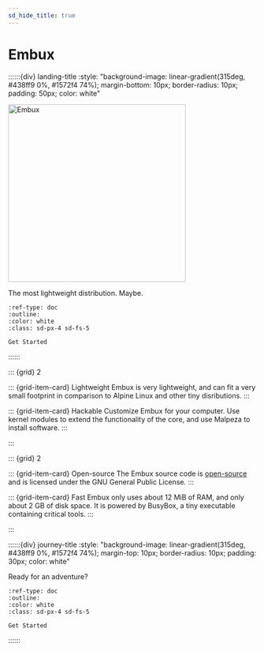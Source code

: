 ```yaml
---
sd_hide_title: true
---
```


# Embux

<!-- derived from https://github.com/executablebooks/sphinx-design/blob/rtd-theme/docs/index.md -->
::::::{div} landing-title
:style: "background-image: linear-gradient(315deg, #438ff9 0%, #1572f4 74%); margin-bottom: 10px; border-radius: 10px; padding: 50px; color: white"

<img
src="https://github.com/embuxLinux/embuxlinux.github.io/assets/115214762/707b27cd-2bb5-42c4-bec4-ba2ce7cde33a"
alt="Embux" width=360 />

The most lightweight distribution. Maybe.

```{button-ref} install
:ref-type: doc
:outline:
:color: white
:class: sd-px-4 sd-fs-5

Get Started
```

::::::

::: {grid} 2

::: {grid-item-card} Lightweight
Embux is very lightweight, and can fit a very small footprint in comparison to Alpine Linux and other tiny disributions.
:::

::: {grid-item-card} Hackable
Customize Embux for your computer. Use kernel modules to extend the functionality of the core, and use Malpeza to install software.
:::

:::

::: {grid} 2

::: {grid-item-card} Open-source
The Embux source code is [open-source](https://github.com/embuxLinux/embux) and is licensed under the GNU General Public License.
:::

::: {grid-item-card} Fast
Embux only uses about 12 MiB of RAM, and only about 2 GB of disk space. It is powered by BusyBox, a tiny executable containing critical tools.
:::

:::

::::::{div} journey-title
:style: "background-image: linear-gradient(315deg, #438ff9 0%, #1572f4 74%); margin-top: 10px; border-radius: 10px; padding: 30px; color: white"

Ready for an adventure?

```{button-ref} install
:ref-type: doc
:outline:
:color: white
:class: sd-px-4 sd-fs-5

Get Started
```

::::::
